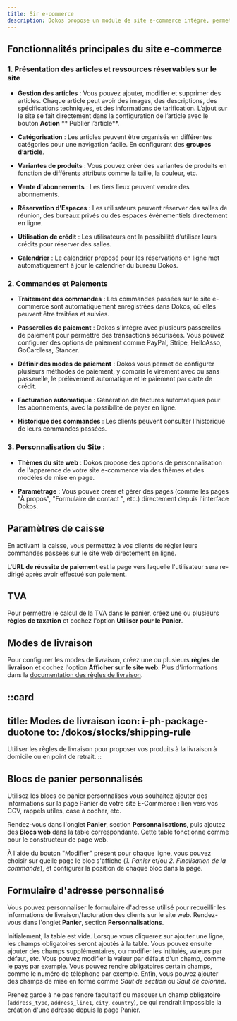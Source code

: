 ```yaml
---
title: Sir e-commerce
description: Dokos propose un module de site e-commerce intégré, permettant aux entreprises de gérer une boutique en ligne, de vendre des produits et services, directement depuis leur système Dokos. 
---
```

## Fonctionnalités principales du site e-commerce

### 1. Présentation des articles et ressources réservables sur le site 

- **Gestion des articles** : Vous pouvez ajouter, modifier et supprimer des articles. Chaque article peut avoir des images, des descriptions, des spécifications techniques, et des informations de tarification. L’ajout sur le site se fait directement dans la configuration de l’article avec le bouton **Action** ** Publier l’article**.

- **Catégorisation** : Les articles peuvent être organisés en différentes catégories pour une navigation facile. En configurant des **groupes d’article**. 

- **Variantes de produits** : Vous pouvez créer des variantes de produits en fonction de différents attributs comme la taille, la couleur, etc.

- **Vente d'abonnements** : Les tiers lieux peuvent vendre des abonnements.

- **Réservation d'Espaces** : Les utilisateurs peuvent réserver des salles de réunion, des bureaux privés ou des espaces événementiels directement en ligne.

- **Utilisation de crédit** : Les utilisateurs ont la possibilité d’utiliser leurs crédits pour réserver des salles.

- **Calendrier** : Le calendrier proposé pour les réservations en ligne met automatiquement à jour le calendrier du bureau Dokos.

### 2. Commandes et Paiements 

- **Traitement des commandes** : Les commandes passées sur le site e-commerce sont automatiquement enregistrées dans Dokos, où elles peuvent être traitées et suivies.

- **Passerelles de paiement** : Dokos s'intègre avec plusieurs passerelles de paiement pour permettre des transactions sécurisées. Vous pouvez configurer des options de paiement comme PayPal, Stripe, HelloAsso, GoCardless, Stancer.

- **Définir des modes de paiement** : Dokos vous permet de configurer plusieurs méthodes de paiement, y compris le virement avec ou sans passerelle, le prélèvement automatique et le paiement par carte de crédit.

- **Facturation automatique** : Génération de factures automatiques pour les abonnements, avec la possibilité de payer en ligne.

- **Historique des commandes** : Les clients peuvent consulter l'historique de leurs commandes passées.

### 3. Personnalisation du Site :

- **Thèmes du site web** : Dokos propose des options de personnalisation de l'apparence de votre site e-commerce via des thèmes et des modèles de mise en page.

- **Paramétrage** : Vous pouvez créer et gérer des pages (comme les pages "À propos", "Formulaire de contact ", etc.) directement depuis l'interface Dokos.



## Paramètres de caisse

En activant la caisse, vous permettez à vos clients de régler leurs commandes passées sur le site web directement en ligne.



L'**URL de réussite de paiement** est la page vers laquelle l'utilisateur sera re-dirigé après avoir effectué son paiement.


## TVA

Pour permettre le calcul de la TVA dans le panier, créez une ou plusieurs **règles de taxation** et cochez l'option **Utiliser pour le Panier**.


## Modes de livraison

Pour configurer les modes de livraison, créez une ou plusieurs **règles de livraison** et cochez l'option **Afficher sur le site web**. Plus d'informations dans la [documentation des règles de livraison](/dokos/stocks/shipping-rule).

::card
---
title: Modes de livraison
icon: i-ph-package-duotone
to: /dokos/stocks/shipping-rule
---
Utiliser les règles de livraison pour proposer vos produits à la livraison à domicile ou en point de retrait.
::


## Blocs de panier personnalisés

Utilisez les blocs de panier personnalisés vous souhaitez ajouter des informations sur la page Panier de votre site E-Commerce : lien vers vos CGV, rappels utiles, case à cocher, etc.

Rendez-vous dans l'onglet **Panier**, section **Personnalisations**, puis ajoutez des **Blocs web** dans la table correspondante. Cette table fonctionne comme pour le constructeur de page web.

À l'aide du bouton "Modifier" présent pour chaque ligne, vous pouvez choisir sur quelle page le bloc s'affiche (_1. Panier_ et/ou _2. Finalisation de la commande_), et configurer la position de chaque bloc dans la page.

## Formulaire d'adresse personnalisé

Vous pouvez personnaliser le formulaire d'adresse utilisé pour recueillir les informations de livraison/facturation des clients sur le site web.
Rendez-vous dans l'onglet **Panier**, section **Personnalisations**.

Initialement, la table est vide. Lorsque vous cliquerez sur ajouter une ligne, les champs obligatoires seront ajoutés à la table. Vous pouvez ensuite ajouter des champs supplémentaires, ou modifier les intitulés, valeurs par défaut, etc. Vous pouvez modifier la valeur par défaut d'un champ, comme le pays par exemple. Vous pouvez rendre obligatoires certain champs, comme le numéro de téléphone par exemple. Enfin, vous pouvez ajouter des champs de mise en forme comme _Saut de section_ ou _Saut de colonne_.

Prenez garde à ne pas rendre facultatif ou masquer un champ obligatoire (`address_type`, `address_line1`, `city`, `country`), ce qui rendrait impossible la création d'une adresse depuis la page Panier.
